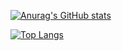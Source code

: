 [![Anurag's GitHub stats](https://github-readme-stats.vercel.app/api?username=UNIVERSAL001)](https://github.com/anuraghazra/github-readme-stats)

[![Top Langs](https://github-readme-stats.vercel.app/api/top-langs/?username=UNIVERSAL001)](https://github.com/anuraghazra/github-readme-stats)
